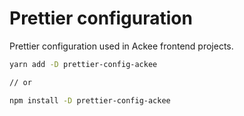 # Prettier configuration

Prettier configuration used in Ackee frontend projects.

```bash
yarn add -D prettier-config-ackee

// or

npm install -D prettier-config-ackee
```
